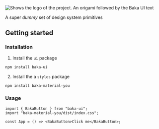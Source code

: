<picture>
  <source media="(prefers-color-scheme: dark)" srcset="https://github.com/kspeyanski/baka/assets/30626787/e083dbed-284e-47ca-847e-9bec143b38c1">
  <source media="(prefers-color-scheme: light)" srcset="https://github.com/kspeyanski/baka/assets/30626787/6cd27ca0-bdfd-481c-8bad-334234964281">
  <img alt="Shows the logo of the project. An origami followed by the Baka UI text" src="https://github.com/kspeyanski/baka/assets/30626787/6cd27ca0-bdfd-481c-8bad-334234964281">
</picture>

A super _dummy_ set of design system primitives

## Getting started

### Installation

1. Install the `ui` package

```bash
npm install baka-ui
```

2. Install the a `styles` package

```bash
npm install baka-material-you
```

### Usage

```tsx
import { BakaButton } from "baka-ui";
import "baka-material-you/dist/index.css";

const App = () => <BakaButton>Click me</BakaButton>;
```
